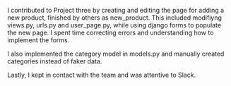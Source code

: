 I contributed to Project three by creating and editing the page for adding a new product, finished by others as new_product.
This included modifiyng views.py, urls.py and user_page.py, while using django forms to populate the new page.
I spent time correcting errors and understanding how to implement the forms.

I also implemented the category model in models.py and manually created categories instead of faker data.

Lastly, I kept in contact with the team and was attentive to Slack.
